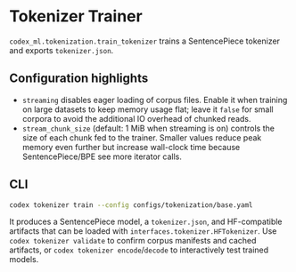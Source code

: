 # Tokenizer Trainer

`codex_ml.tokenization.train_tokenizer` trains a SentencePiece tokenizer and exports `tokenizer.json`.

## Configuration highlights

- `streaming` disables eager loading of corpus files. Enable it when training on
  large datasets to keep memory usage flat; leave it `false` for small corpora to
  avoid the additional IO overhead of chunked reads.
- `stream_chunk_size` (default: 1 MiB when streaming is on) controls the size of
  each chunk fed to the trainer. Smaller values reduce peak memory even further
  but increase wall-clock time because SentencePiece/BPE see more iterator calls.

## CLI

```bash
codex tokenizer train --config configs/tokenization/base.yaml
```
It produces a SentencePiece model, a `tokenizer.json`, and HF-compatible
artifacts that can be loaded with `interfaces.tokenizer.HFTokenizer`. Use
`codex tokenizer validate` to confirm corpus manifests and cached artifacts, or
`codex tokenizer encode`/`decode` to interactively test trained models.
